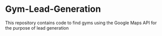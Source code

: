 # Gym-Lead-Generation
This repository contains code to find gyms using the Google Maps API for the purpose of lead generation 

